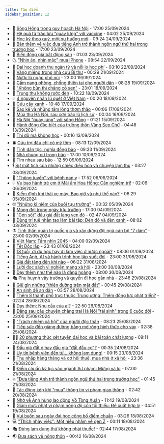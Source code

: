 ```yaml
---
title: Tâm điểm
sidebar_position: 12
---
```


<!-- dantri-tam-diem:START -->
- 🚦 [Sông Hồng trong quy hoạch Hà Nội](https://dantri.com.vn/tam-diem/song-hong-trong-quy-hoach-ha-noi-20240925161650731.htm) - 17:00 25/09/2024
- 🫶 [Hệ quả từ trào lưu &quot;quay lưng&quot; với vaccine](https://dantri.com.vn/tam-diem/he-qua-tu-trao-luu-quay-lung-voi-vaccine-20240925095731459.htm) - 04:02 25/09/2024
- 🦏 [Học kỳ theo quý, một xu hướng mới](https://dantri.com.vn/tam-diem/hoc-ky-theo-quy-mot-xu-huong-moi-20240924113210646.htm) - 09:24 24/09/2024
- 🧰 [Bàn thêm về việc đưa tiếng Anh  trở thành ngôn ngữ thứ hai trong trường học](https://dantri.com.vn/tam-diem/ban-them-ve-viec-dua-tieng-anh-tro-thanh-ngon-ngu-thu-hai-trong-truong-hoc-20240923231451571.htm) - 17:00 23/09/2024
- 🙉 [Biến động giá bất động sản](https://dantri.com.vn/tam-diem/bien-dong-gia-bat-dong-san-20240923072553251.htm) - 01:03 23/09/2024
- 🌜 [&quot;Nhịn ăn, nhịn mặc&quot; mua iPhone](https://dantri.com.vn/tam-diem/nhin-an-nhin-mac-mua-iphone-20240922155422759.htm) - 08:54 22/09/2024
- 🤔 [Đại học doanh thu ngàn tỷ và nỗi lo học phí](https://dantri.com.vn/tam-diem/dai-hoc-doanh-thu-ngan-ty-va-noi-lo-hoc-phi-20240922100709455.htm) - 03:10 22/09/2024
- 🤩 [Vàng miếng trong nhà cựu Bí thư](https://dantri.com.vn/tam-diem/vang-mieng-trong-nha-cuu-bi-thu-20240920233015026.htm) - 00:29 21/09/2024
- 🦅 [Nước lũ ngập phố núi](https://dantri.com.vn/tam-diem/nuoc-lu-ngap-pho-nui-20240919232514611.htm) - 23:00 19/09/2024
- 💫 [Cẩm nang phòng, chống thiên tai cho người dân](https://dantri.com.vn/tam-diem/cam-nang-phong-chong-thien-tai-cho-nguoi-dan-20240919092151262.htm) - 08:28 19/09/2024
- 🤗 [&quot;Không bùn thì chẳng có sen&quot;](https://dantri.com.vn/tam-diem/khong-bun-thi-chang-co-sen-20240919060052779.htm) - 23:01 18/09/2024
- 🫶 [Trung thu không rước đèn](https://dantri.com.vn/tam-diem/trung-thu-khong-ruoc-den-20240917133050739.htm) - 10:22 18/09/2024
- 💡 [4 nguyên nhân lũ quét ở Việt Nam](https://dantri.com.vn/tam-diem/4-nguyen-nhan-lu-quet-o-viet-nam-20240918072014213.htm) - 00:20 18/09/2024
- 🌮 [Cứu cây xanh](https://dantri.com.vn/tam-diem/cuu-cay-xanh-20240917174643758.htm) - 10:48 17/09/2024
- 🌊 [Sao kê và những tấm lòng thơm thảo](https://dantri.com.vn/tam-diem/sao-ke-va-nhung-tam-long-thom-thao-20240913232039353.htm) - 00:06 17/09/2024
- 👹 [Mùa thu Hà Nội, sau cơn bão lũ lịch sử](https://dantri.com.vn/tam-diem/mua-thu-ha-noi-sau-con-bao-lu-lich-su-20240916062933145.htm) - 00:04 16/09/2024
- 🤩 [Hà Nội &quot;quay lưng&quot; với sông Hồng](https://dantri.com.vn/tam-diem/ha-noi-quay-lung-voi-song-hong-20240914234207756.htm) - 01:21 15/09/2024
- 💄 [Hành động đặc biệt của trưởng thôn Vàng Seo Chứ](https://dantri.com.vn/tam-diem/hanh-dong-dac-biet-cua-truong-thon-vang-seo-chu-20240913114356035.htm) - 04:48 13/09/2024
- 🦣 [Thi đỗ mà không học](https://dantri.com.vn/tam-diem/thi-do-ma-khong-hoc-20240912222345821.htm) - 00:16 13/09/2024
- ⛽️ [Cứu trợ đâu chỉ có mỳ tôm](https://dantri.com.vn/tam-diem/cuu-tro-dau-chi-co-my-tom-20240912145522146.htm) - 08:13 12/09/2024
- 🌁 [Tình dân tộc, nghĩa đồng bào](https://dantri.com.vn/tam-diem/tinh-dan-toc-nghia-dong-bao-20240911162316705.htm) - 09:23 11/09/2024
- 🥳 [Nhà chung cư trong bão](https://dantri.com.vn/tam-diem/nha-chung-cu-trong-bao-20240910214633203.htm) - 17:00 10/09/2024
- 🧐 [Tìm nhau sau bão](https://dantri.com.vn/tam-diem/tim-nhau-sau-bao-20240909194408376.htm) - 12:59 09/09/2024
- 🕴 [Sự mất tích của những chiếc điều hòa và chuyện lạm thu](https://dantri.com.vn/tam-diem/su-mat-tich-cua-nhung-chiec-dieu-hoa-va-chuyen-lam-thu-20240908102305174.htm) - 03:27 08/09/2024
- 🥳 [&quot;Thông tuyến&quot; với bệnh nan y](https://dantri.com.vn/tam-diem/thong-tuyen-voi-benh-nan-y-20240906090508280.htm) - 17:52 06/09/2024
- 💡 [Vụ bạo hành trẻ em ở Mái ấm Hoa Hồng: Cần nghiêm trị!](https://dantri.com.vn/tam-diem/vu-bao-hanh-tre-em-o-mai-am-hoa-hong-can-nghiem-tri-20240905223952388.htm) - 02:06 06/09/2024
- 🦣 [Kiểm định khí thải xe máy: Bao giờ và như thế nào?](https://dantri.com.vn/tam-diem/kiem-dinh-khi-thai-xe-may-bao-gio-va-nhu-the-nao-20240905152814449.htm) - 08:29 05/09/2024
- 🤓 [&quot;Những kỉ niệm của buổi tựu trường&quot;](https://dantri.com.vn/tam-diem/nhung-ki-niem-cua-buoi-tuu-truong-20240905071605486.htm) - 00:32 05/09/2024
- 🤭 [Mong đợi trong ngày tựu trường](https://dantri.com.vn/tam-diem/mong-doi-trong-ngay-tuu-truong-20240904235450349.htm) - 17:00 04/09/2024
- 🌮 [&quot;Cơn sốt&quot; đấu giá đất làng ven đô](https://dantri.com.vn/tam-diem/con-sot-dau-gia-dat-lang-ven-do-20240903220650633.htm) - 02:47 04/09/2024
- 🗽 [Dùng trí tuệ nhân tạo làm bài tập: Đèn đỏ và đèn xanh](https://dantri.com.vn/tam-diem/dung-tri-tue-nhan-tao-lam-bai-tap-den-do-va-den-xanh-20240903150150013.htm) - 08:02 03/09/2024
- ⚗️ [Tinh thần quản trị quốc gia  và xây dựng đội ngũ cán bộ &quot;7 dám&quot;](https://dantri.com.vn/tam-diem/tinh-than-quan-tri-quoc-gia-va-xay-dung-doi-ngu-can-bo-7-dam-20240901140730652.htm) - 23:00 02/09/2024
- 🥰 [Việt Nam: Tầm nhìn 2045](https://dantri.com.vn/tam-diem/viet-nam-tam-nhin-2045-20240831220026405.htm) - 04:00 02/09/2024
- 🚀 [Tết Độc lập](https://dantri.com.vn/tam-diem/tet-doc-lap-20240902064340897.htm) - 23:43 01/09/2024
- 🎊 [18 tuổi, đi du học hay đi làm việc ở nước ngoài?](https://dantri.com.vn/tam-diem/18-tuoi-di-du-hoc-hay-di-lam-viec-o-nuoc-ngoai-20240901144416760.htm) - 08:06 01/09/2024
- 🦣 [Tiếng Anh, AI và hành trình học tập suốt đời](https://dantri.com.vn/tam-diem/tieng-anh-ai-va-hanh-trinh-hoc-tap-suot-doi-20240831214608400.htm) - 23:00 31/08/2024
- 🎃 [Giá đất tăng đến khi nào](https://dantri.com.vn/tam-diem/gia-dat-tang-den-khi-nao-20240830173855019.htm) - 06:22 31/08/2024
- 💂 [Lười đọc sách vì nghiện mạng xã hội](https://dantri.com.vn/tam-diem/luoi-doc-sach-vi-nghien-mang-xa-hoi-20240830172926068.htm) - 23:00 30/08/2024
- 🦒 [Dạy thêm như thế nào là đàng hoàng](https://dantri.com.vn/tam-diem/day-them-nhu-the-nao-la-dang-hoang-20240829181049437.htm) - 08:00 30/08/2024
- 🎭 [Phụ huynh vây trường và quyền đi học gần nhà](https://dantri.com.vn/tam-diem/phu-huynh-vay-truong-va-quyen-di-hoc-gan-nha-20240829085048049.htm) - 23:46 29/08/2024
- 📝 [Giữ gìn những &quot;thiên đường trên mặt đất&quot;](https://dantri.com.vn/tam-diem/giu-gin-nhung-thien-duong-tren-mat-dat-20240826192529401.htm) - 00:45 29/08/2024
- 🦄 [An sinh để an dân](https://dantri.com.vn/tam-diem/an-sinh-de-an-dan-20240828064017617.htm) - 03:57 28/08/2024
- 🚀 [Thêm 8 thành phố trực thuộc Trung ương: Thêm động lực phát triển?](https://dantri.com.vn/tam-diem/them-8-thanh-pho-truc-thuoc-trung-uong-them-dong-luc-phat-trien-20240828083821135.htm) - 02:24 28/08/2024
- 💂 [Dạy thêm: Nhu cầu của ai?](https://dantri.com.vn/tam-diem/day-them-nhu-cau-cua-ai-20240826195040627.htm) - 22:50 26/08/2024
- 👀 [Đằng sau câu chuyện chàng trai Hà Nội &quot;tái sinh&quot; trong 6 cuộc đời](https://dantri.com.vn/tam-diem/dang-sau-cau-chuyen-chang-trai-ha-noi-tai-sinh-trong-6-cuoc-doi-20240825221412611.htm) - 23:00 25/08/2024
- 🚦 [&quot;Trách nhiệm xã hội&quot; của người độc thân](https://dantri.com.vn/tam-diem/trach-nhiem-xa-hoi-cua-nguoi-doc-than-20240825085021284.htm) - 08:23 25/08/2024
- 💃 [Tiếp sức đến giảng đường bằng mở rộng hình thức cho vay](https://dantri.com.vn/tam-diem/tiep-suc-den-giang-duong-bang-mo-rong-hinh-thuc-cho-vay-20240825085749948.htm) - 02:38 25/08/2024
- 🧑‍💻 [20 phương thức xét tuyển đại học và bài toán chất lượng](https://dantri.com.vn/tam-diem/20-phuong-thuc-xet-tuyen-dai-hoc-va-bai-toan-chat-luong-20240823155244051.htm) - 09:11 24/08/2024
- 🥰 [Đấu giá đất ở hay đấu giá &quot;đất đầu cơ&quot;?](https://dantri.com.vn/tam-diem/dau-gia-dat-o-hay-dau-gia-dat-dau-co-20240823180944673.htm) - 00:35 24/08/2024
- 🥳 [Uy tín bệnh viện đến từ… không lạm dụng!](https://dantri.com.vn/tam-diem/uy-tin-benh-vien-den-tu-khong-lam-dung-20240823065227728.htm) - 00:15 23/08/2024
- 🥳 [Thu nhập hàng tháng và cơ hội thuê, mua nhà ở xã hội](https://dantri.com.vn/tam-diem/thu-nhap-hang-thang-va-co-hoi-thue-mua-nha-o-xa-hoi-20240821230359936.htm) - 23:36 21/08/2024
- 🎉 [Điểm chuẩn kỷ lục vào ngành Sư phạm: Mừng và lo](https://dantri.com.vn/tam-diem/diem-chuan-ky-luc-vao-nganh-su-pham-mung-va-lo-20240821080536248.htm) - 07:00 21/08/2024
- 🔥 [&quot;Đưa tiếng Anh trở thành ngôn ngữ thứ hai trong trường học&quot;](https://dantri.com.vn/tam-diem/dua-tieng-anh-tro-thanh-ngon-ngu-thu-hai-trong-truong-hoc-20240821000611353.htm) - 01:45 21/08/2024
- 🥸 [Tác động kép khi &quot;mua&quot; thông tin vi phạm giao thông](https://dantri.com.vn/tam-diem/tac-dong-kep-khi-mua-thong-tin-vi-pham-giao-thong-20240820094156433.htm) - 02:42 20/08/2024
- 💯 [Nhớ về Anh hùng lao động Võ Tòng Xuân](https://dantri.com.vn/tam-diem/nho-ve-anh-hung-lao-dong-vo-tong-xuan-20240819184214011.htm) - 11:42 19/08/2024
- 🦏 [Giảm mức phạt vi phạm nồng độ cồn tối thiểu: Đề xuất hợp lý](https://dantri.com.vn/tam-diem/giam-muc-phat-vi-pham-nong-do-con-toi-thieu-de-xuat-hop-ly-20240819092852768.htm) - 04:51 19/08/2024
- 👹 [Vui buồn sau ngày đại học công bố điểm chuẩn](https://dantri.com.vn/tam-diem/vui-buon-sau-ngay-dai-hoc-cong-bo-diem-chuan-20240818102119770.htm) - 03:26 18/08/2024
- 💻 [&quot;Thích nhảy việc&quot;: Một hiểu nhầm về gen Z](https://dantri.com.vn/tam-diem/thich-nhay-viec-mot-hieu-nham-ve-gen-z-20240818071131367.htm) - 00:11 18/08/2024
- 🎭 [Đừng lạm dụng thứ không phải thuốc!](https://dantri.com.vn/tam-diem/dung-lam-dung-thu-khong-phai-thuoc-20240817002935206.htm) - 02:44 17/08/2024
- 🌏 [Đưa sách về nông thôn](https://dantri.com.vn/tam-diem/dua-sach-ve-nong-thon-20240815145936989.htm) - 00:42 16/08/2024<!-- dantri-tam-diem:END -->
